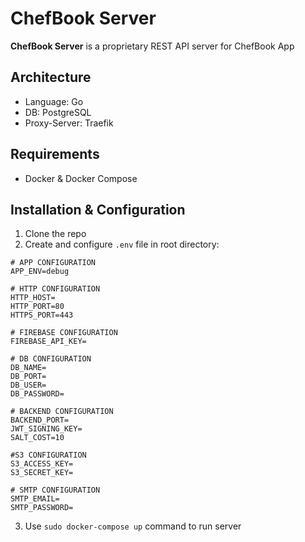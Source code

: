 # ChefBook Server
**ChefBook Server** is a proprietary REST API server for ChefBook App

## Architecture
* Language: Go
* DB: PostgreSQL
* Proxy-Server: Traefik

## Requirements
* Docker & Docker Compose

## Installation & Configuration
1. Clone the repo
2. Create and configure `.env` file in root directory:
```
# APP CONFIGURATION
APP_ENV=debug

# HTTP CONFIGURATION
HTTP_HOST=
HTTP_PORT=80
HTTPS_PORT=443

# FIREBASE CONFIGURATION
FIREBASE_API_KEY=

# DB CONFIGURATION
DB_NAME=
DB_PORT=
DB_USER=
DB_PASSWORD=

# BACKEND CONFIGURATION
BACKEND_PORT=
JWT_SIGNING_KEY=
SALT_COST=10

#S3 CONFIGURATION
S3_ACCESS_KEY=
S3_SECRET_KEY=

# SMTP CONFIGURATION
SMTP_EMAIL=
SMTP_PASSWORD=
```
3. Use `sudo docker-compose up` command to run server

